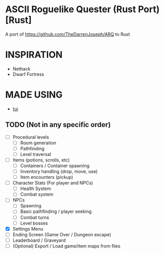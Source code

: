 ASCII Roguelike Quester (Rust Port) [Rust]
=============================================================

A port of https://github.com/TheDarrenJoseph/ARQ to Rust    

INSPIRATION
=======
- Nethack
- Dwarf Fortress

MADE USING
=======
- [tui](https://github.com/fdehau/tui-rs)

TODO (Not in any specific order)
----
- [ ] Procedural levels
	- [ ] Room generation
	- [ ] Pathfinding
	- [ ] Level traversal
- [ ] Items (potions, scrolls, etc)
	- [ ] Containers / Container spawning
	- [ ] Inventory handling (drop, move, use) 
	- [ ] Item encounters (pickup)
- [ ] Character Stats (For player and NPCs)
    - [ ] Health System
    - [ ] Combat system
- [ ] NPCs
	- [ ] Spawning
	- [ ] Basic pathfinding / player seeking
	- [ ] Combat turns
	- [ ] Level bosses
- [X] Settings Menu
- [ ] Ending Screen (Game Over / Dungeon escape)
- [ ] Leaderboard / Graveyard
- [ ] (Optional) Export / Load game/item maps from files
